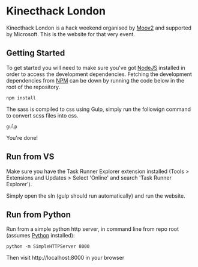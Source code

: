 # Kinecthack London

Kinecthack London is a hack weekend organised by [Moov2](http://moov2.com) and supported by Microsoft. This is the website for that very event.

## Getting Started

To get started you will need to make sure you've got [NodeJS](http://nodejs.org/) installed in order to access the development dependencies. Fetching the development dependencies from [NPM](http://npmjs.org) can be down by running the code below in the root of the repository.

    npm install

The sass is compiled to css using Gulp, simply run the followign command to convert scss files into css.

    gulp

You're done!


## Run from VS
Make sure you have the Task Runner Explorer extension installed (Tools > Extensions and Updates > Select 'Online' and search 'Task Runner Explorer').

Simply open the sln (gulp should run automatically) and run the website.

## Run from Python
Run from a simple python http server, in command line from repo root (assumes [Python](https://www.python.org/downloads/) installed):

    python -m SimpleHTTPServer 8000

Then visit http://localhost:8000 in your browser
